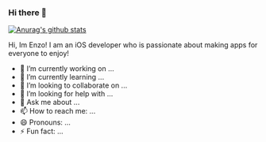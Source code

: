 ### Hi there 👋



[![Anurag's github stats](https://github-readme-stats.vercel.app/apiejimenezsoto=anuraghazra)](https://github.com/anuraghazra/github-readme-stats)

Hi, Im Enzo! I am an iOS developer who is passionate about making apps for everyone to enjoy!

- 🔭 I’m currently working on ...
- 🌱 I’m currently learning ...
- 👯 I’m looking to collaborate on ...
- 🤔 I’m looking for help with ...
- 💬 Ask me about ...
- 📫 How to reach me: ...
- 😄 Pronouns: ...
- ⚡ Fun fact: ...









